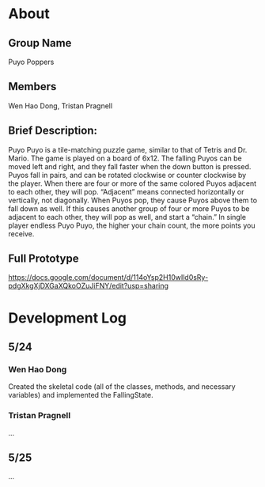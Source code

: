 # About
Group Name
---
Puyo Poppers

Members
---
Wen Hao Dong, Tristan Pragnell

Brief Description:
---
Puyo Puyo is a tile-matching puzzle game, similar to that of Tetris and Dr. Mario. The game is played on a board of 6x12. The falling Puyos can be moved left and right, and they fall faster when the down button is pressed. Puyos fall in pairs, and can be rotated clockwise or counter clockwise by the player. When there are four or more of the same colored Puyos adjacent to each other, they will pop. “Adjacent” means connected horizontally or vertically, not diagonally. When Puyos pop, they cause Puyos above them to fall down as well. If this causes another group of four or more Puyos to be adjacent to each other, they will pop as well, and start a “chain.” In single player endless Puyo Puyo, the higher your chain count, the more points you receive.

Full Prototype
---
https://docs.google.com/document/d/114oYsp2H10wIld0sRy-pdgXkgXjDXGaXQkoOZuJiFNY/edit?usp=sharing

# Development Log
## 5/24
### Wen Hao Dong
Created the skeletal code (all of the classes, methods, and necessary variables) and implemented the FallingState. 

### Tristan Pragnell
...

## 5/25
...